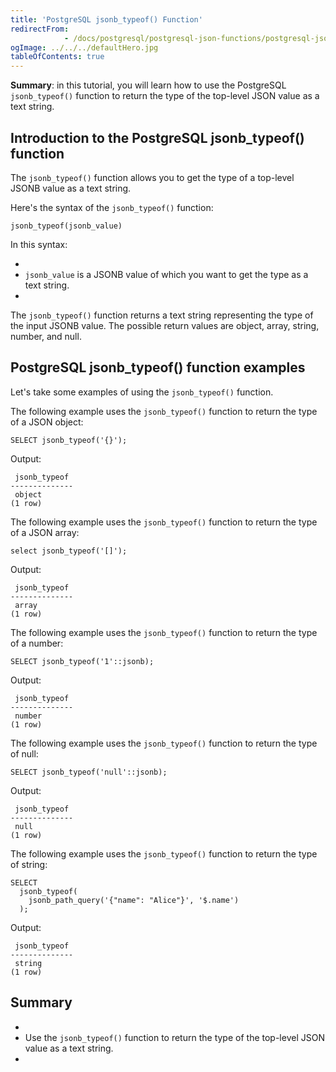 ```yaml
---
title: 'PostgreSQL jsonb_typeof() Function'
redirectFrom: 
            - /docs/postgresql/postgresql-json-functions/postgresql-jsonb_typeof/
ogImage: ../../../defaultHero.jpg
tableOfContents: true
---
```



**Summary**: in this tutorial, you will learn how to use the PostgreSQL `jsonb_typeof()` function to return the type of the top-level JSON value as a text string.





## Introduction to the PostgreSQL jsonb_typeof() function





The `jsonb_typeof()` function allows you to get the type of a top-level JSONB value as a text string.





Here's the syntax of the `jsonb_typeof()` function:





```
jsonb_typeof(jsonb_value)
```





In this syntax:





- 
- `jsonb_value` is a JSONB value of which you want to get the type as a text string.
- 





The `jsonb_typeof()` function returns a text string representing the type of the input JSONB value. The possible return values are object, array, string, number, and null.





## PostgreSQL jsonb_typeof() function examples





Let's take some examples of using the `jsonb_typeof()` function.





The following example uses the `jsonb_typeof()` function to return the type of a JSON object:





```
SELECT jsonb_typeof('{}');
```





Output:





```
 jsonb_typeof
--------------
 object
(1 row)
```





The following example uses the `jsonb_typeof()` function to return the type of a JSON array:





```
select jsonb_typeof('[]');
```





Output:





```
 jsonb_typeof
--------------
 array
(1 row)
```





The following example uses the `jsonb_typeof()` function to return the type of a number:





```
SELECT jsonb_typeof('1'::jsonb);
```





Output:





```
 jsonb_typeof
--------------
 number
(1 row)
```





The following example uses the `jsonb_typeof()` function to return the type of null:





```
SELECT jsonb_typeof('null'::jsonb);
```





Output:





```
 jsonb_typeof
--------------
 null
(1 row)
```





The following example uses the `jsonb_typeof()` function to return the type of string:





```
SELECT
  jsonb_typeof(
    jsonb_path_query('{"name": "Alice"}', '$.name')
  );
```





Output:





```
 jsonb_typeof
--------------
 string
(1 row)
```





## Summary





- 
- Use the `jsonb_typeof()` function to return the type of the top-level JSON value as a text string.
- 


